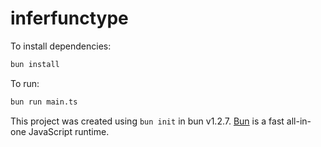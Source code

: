 # inferfunctype

To install dependencies:

```bash
bun install
```

To run:

```bash
bun run main.ts
```

This project was created using `bun init` in bun v1.2.7. [Bun](https://bun.sh) is a fast all-in-one JavaScript runtime.
